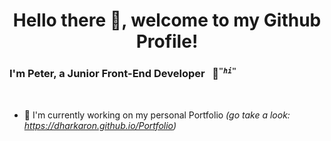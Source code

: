 <!--<div style="width: 100%;">
  <img src="welcome.svg" style="width: 100%;" alt="Introduction">
</div>-->


<h1 align="center"> Hello there 👋, welcome to my Github Profile!</h1>

### I'm Peter, a Junior Front-End Developer &nbsp; 🐣<sup>_`"hi"`_</sup>
<br>

<!--
**Dharkaron/Dharkaron** is a ✨ _special_ ✨ repository because its `README.md` (this file) appears on your GitHub profile.
-->


- 🔭 I'm currently working on my personal Portfolio <i>(go take a look: https://dharkaron.github.io/Portfolio)</i>
<!--
- 🌱 I’m currently learning ...
- 👯 I’m looking to collaborate on ...
- 🤔 I’m looking for help with ...
- 💬 Ask me about ...
- 📫 How to reach me: ...
- 😄 Pronouns: ...
- ⚡ Fun fact: ...
-->
